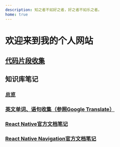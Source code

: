 ```yaml
---
description: 知之者不如好之者，好之者不如乐之者。
home: true
---
```

# 欢迎来到我的个人网站

## [代码片段收集](./snippets/index.md)

## 知识库笔记

### [总览](./base/index.md)

### [英文单词、语句收集（参照Google Translate）](./base/english/index.md)

### [React Native官方文档笔记](./base/reactnative/reactnative.md)

### [React Native Navigation官方文档笔记](./base/reactnative/reactnativenavigation.md)
